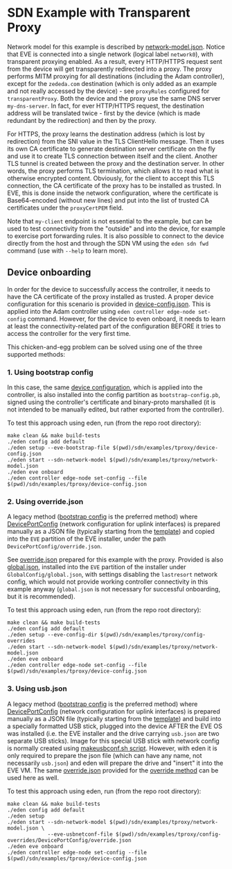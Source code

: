 # SDN Example with Transparent Proxy

Network model for this example is described by [network-model.json](./network-model.json).
Notice that EVE is connected into a single network (logical label `network0`), with 
transparent proxying enabled. As a result, every HTTP/HTTPS request sent from the device
will get transparently redirected into a proxy. The proxy performs MITM proxying for all
destinations (including the Adam controller), except for the `zededa.com` destination
(which is only added as an example and not really accessed by the device) - see `proxyRules`
configured for `transparentProxy`.
Both the device and the proxy use the same DNS server `my-dns-server`. In fact, for ever
HTTP/HTTPS request, the destination address will be translated twice - first by the device
(which is made redundant by the redirection) and then by the proxy.

For HTTPS, the proxy learns the destination address (which is lost by redirection)
from the SNI value in the TLS ClientHello message. Then it uses its own CA certificate
to generate destination server certificate on the fly and use it to create TLS
connection between itself and the client. Another TLS tunnel is created between the proxy
and the destination server. In other words, the proxy performs TLS termination, which allows
it to read what is otherwise encrypted content.
Obviously, for the client to accept this TLS connection, the CA certificate of the proxy
has to be installed as trusted. In EVE, this is done inside the network configuration,
where the certificate is Base64-encoded (without new lines) and put into the list
of trusted CA certificates under the `proxyCertPEM` field.

Note that `my-client` endpoint is not essential to the example, but can be used to test
connectivity from the "outside" and into the device, for example to exercise port forwarding rules.
It is also possible to connect to the device directly from the host and through the SDN VM using
the `eden sdn fwd` command (use with `--help` to learn more).


## Device onboarding

In order for the device to successfully access the controller, it needs to have the CA
certificate of the proxy installed as trusted. A proper device configuration for this scenario is
provided in [device-config.json](./device-config.json). This is applied into the Adam controller
using `eden controller edge-node set-config` command. However, for the device to even onboard,
it needs to learn at least the connectivity-related part of the configuration BEFORE it tries
to access the controller for the very first time.

This chicken-and-egg problem can be solved using one of the three supported methods:

### 1. Using bootstrap config

In this case, the same [device configuration](./device-config.json), which is applied into
the controller, is also installed into the config partition as `bootstrap-config.pb`,
signed using the controller's certificate and binary-proto marshalled (it is not intended
to be manually edited, but rather exported from the controller).

To test this approach using eden, run (from the repo root directory):

```
make clean && make build-tests
./eden config add default
./eden setup --eve-bootstrap-file $(pwd)/sdn/examples/tproxy/device-config.json
./eden start --sdn-network-model $(pwd)/sdn/examples/tproxy/network-model.json 
./eden eve onboard
./eden controller edge-node set-config --file $(pwd)/sdn/examples/tproxy/device-config.json 
```

### 2. Using override.json

A legacy method ([bootstrap config](#1-using-bootstrap-config) is the preferred method)
where [DevicePortConfig][DPC] (network configuration for uplink interfaces) is prepared
manually as a JSON file (typically starting from the [template][override-template])
and copied into the `EVE` partition of the EVE installer, under the path `DevicePortConfig/override.json`.

See [override.json](./config-overrides/DevicePortConfig/override.json) prepared for
this example with the proxy. Provided is also [global.json](./config-overrides/GlobalConfig/global.json),
installed into the `EVE` partition of the installer under `GlobalConfig/global.json`,
with settings disabling the `lastresort` network config, which would not provide working
controller connectivity in this example anyway (`global.json` is not necessary for
successful onboarding, but it is recommended).

To test this approach using eden, run (from the repo root directory):

```
make clean && make build-tests
./eden config add default
./eden setup --eve-config-dir $(pwd)/sdn/examples/tproxy/config-overrides
./eden start --sdn-network-model $(pwd)/sdn/examples/tproxy/network-model.json 
./eden eve onboard
./eden controller edge-node set-config --file $(pwd)/sdn/examples/tproxy/device-config.json 
```

### 3. Using usb.json

A legacy method ([bootstrap config](#1-using-bootstrap-config) is the preferred method) where
[DevicePortConfig][DPC] (network configuration for uplink interfaces) is prepared manually
as a JSON file (typically starting from the [template][override-template]) and build into
a specially formatted USB stick, plugged into the device AFTER the EVE OS was installed
(i.e. the EVE installer and the drive carrying `usb.json` are two separate USB sticks).
Image for this special USB stick with network config is normally created using
[makeusbconf.sh script][makeusbconf].
However, with eden it is only required to prepare the json file (which can have any name,
not necessarily `usb.json`) and eden will prepare the drive and "insert" it into the EVE VM.
The same [override.json](./config-overrides/DevicePortConfig/override.json) provided
for the [override method](#2-using-overridejson) can be used here as well.

To test this approach using eden, run (from the repo root directory):

```
make clean && make build-tests
./eden config add default
./eden setup 
./eden start --sdn-network-model $(pwd)/sdn/examples/tproxy/network-model.json \
             --eve-usbnetconf-file $(pwd)/sdn/examples/tproxy/config-overrides/DevicePortConfig/override.json
./eden eve onboard
./eden controller edge-node set-config --file $(pwd)/sdn/examples/tproxy/device-config.json 
```



[DPC]: https://github.com/lf-edge/eve/blob/8.10/pkg/pillar/types/zedroutertypes.go#L473-L487
[override-template]: https://github.com/lf-edge/eve/blob/8.10/conf/DevicePortConfig/override.json.template
[makeusbconf]: https://github.com/lf-edge/eve/blob/8.10/tools/makeusbconf.sh
